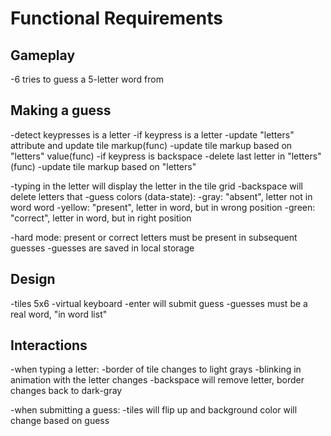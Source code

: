 # Functional Requirements

## Gameplay
-6 tries to guess a 5-letter word from

## Making a guess
-detect keypresses is a letter
    -if keypress is a letter
        -update "letters" attribute and update tile markup(func)
            -update tile markup based on "letters" value(func)
        -if keypress is backspace 
            -delete last letter in "letters"(func)
                -update tile markup based on "letters"

-typing in the letter will display the letter in the tile grid
-backspace will delete letters that
-guess colors (data-state): 
    -gray: "absent", letter not in word word
    -yellow: "present", letter in word, but in wrong position
    -green: "correct", letter in word, but in right position

-hard mode: present or correct letters must be present in subsequent guesses
-guesses are saved in local storage

## Design
-tiles 5x6
-virtual keyboard
-enter will submit guess
-guesses must be a real word, "in word list"

## Interactions
-when typing a letter:
    -border of tile changes to light grays
    -blinking in animation with the letter changes
    -backspace will remove letter, border changes back to dark-gray

-when submitting a guess:
    -tiles will flip up and background color will change based on guess